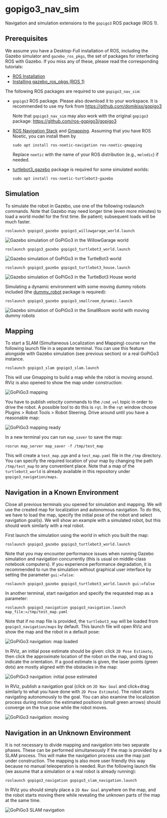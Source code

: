 # gopigo3_nav_sim

Navigation and simulation extensions to the `gopigo3` ROS package (ROS 1).



## Prerequisites

We assume you have a Desktop-Full installation of ROS, including the Gazebo simulator and `gazebo_ros_pkgs`, the set of packages for interfacing ROS with Gazebo. If you miss any of these, please read the corresponding tutorials:
- [ROS Installation](http://wiki.ros.org/ROS/Installation)
- [Installing gazebo_ros_pkgs (ROS 1)](http://classic.gazebosim.org/tutorials?tut=ros_installing&cat=connect_ros)

The following ROS packages are required to use `gopigo3_nav_sim`:

- `gopigo3` ROS package. Please also download it to your workspace.
It is recommended to use my fork from 
https://github.com/domikiss/gopigo3

  Note that `gopigo3_nav_sim` may also work with the original `gopigo3` package:
https://github.com/ros-gopigo3/gopigo3

- [ROS Navigation Stack](http://wiki.ros.org/navigation) and [Gmapping](http://wiki.ros.org/gmapping). Assuming that you have ROS Noetic, you can install them by

  ```
  sudo apt install ros-noetic-navigation ros-noetic-gmapping
  ```

  Replace `noetic` with the name of your ROS distribution (e.g., `melodic`) if needed.

- [turtlebot3_gazebo](http://wiki.ros.org/turtlebot3_gazebo) package is required for some simulated worlds:

  ```
  sudo apt install ros-noetic-turtlebot3-gazebo
  ```



## Simulation

To simulate the robot in Gazebo, use one of the following roslaunch commands. Note that Gazebo may need longer time (even more minutes) to load a world model for the first time. Be patient; subsequent loads will be much faster.

```
roslaunch gopigo3_gazebo gopigo3_willowgarage_world.launch
```
![Gazebo simulation of GoPiGo3 in the WillowGarage world](https://domikiss.github.io/gopigo3/gopigo3_gazebo_willowgarage_world.png)


```
roslaunch gopigo3_gazebo gopigo3_turtlebot3_world.launch
```
![Gazebo simulation of GoPiGo3 in the TurtleBot3 world](https://domikiss.github.io/gopigo3/gopigo3_gazebo_turtlebot3_world.png)

```
roslaunch gopigo3_gazebo gopigo3_turtlebot3_house.launch
```
![Gazebo simulation of GoPiGo3 in the TurtleBot3 House world](https://domikiss.github.io/gopigo3/gopigo3_gazebo_turtlebot3_house.png)

Simulating a dynamic environment with some moving dummy robots included (the [dummy_robot](https://github.com/domikiss/dummy_robot) package is required):
```
roslaunch gopigo3_gazebo gopigo3_smallroom_dynamic.launch
```
![Gazebo simulation of GoPiGo3 in the SmallRoom world with moving dummy robots](https://domikiss.github.io/gopigo3/gopigo3_smallroom_dynamic.png)



## Mapping

To start a SLAM (Simultaneous Localization and Mapping) course run the following launch file in a separate terminal. You can use this feature alongside with Gazebo simulation (see previous section) or a real GoPiGo3 instance. 
```
roslaunch gopigo3_slam gopigo3_slam.launch
```
This will use Gmapping to build a map while the robot is moving around. RViz is also opened to show the map under construction:

![GoPiGo3 mapping](https://domikiss.github.io/gopigo3/gopigo3_slam_turtlebot3_world.png)


You have to publish velocity commands to the `/cmd_vel` topic in order to drive the robot. A possible tool to do this is `rqt`. In the `rqt` window choose Plugins > Robot Tools > Robot Steering. Drive around until you have a reasonable map:

![GoPiGo3 mapping ready](https://domikiss.github.io/gopigo3/gopigo3_slam_turtlebot3_world_ready.png)

In a new terminal you can run `map_saver` to save the map:
```
rosrun map_server map_saver -f /tmp/test_map
```
This will create a `test_map.pgm` and a `test_map.yaml` file in the `/tmp` directory. You can specify the required location of your map by changing the path `/tmp/test_map` to any conventient place. Note that a map of the `turtlebot3_world` is already available in this repository under `gopigo3_navigation/maps`.



## Navigation in a Known Environment

Close all previous terminals you opened for simulation and mapping. We will use the created map for localization and autonomous navigation. To do this, we have to load the map, specify the initial pose of the robot and select navigation goal(s). We will show an example with a simulated robot, but this should work similarly with a real robot.

First launch the simulation using the world in which you built the map:
```
roslaunch gopigo3_gazebo gopigo3_turtlebot3_world.launch
```

Note that you may encounter performance issues when running Gazebo simulation and navigation concurrently (this is usual on middle-class notebook computers). If you experience performance degradation, it is recommended to run the simulation without graphical user interface by setting the parameter `gui:=false`:
```
roslaunch gopigo3_gazebo gopigo3_turtlebot3_world.launch gui:=false
```

In another terminal, start navigation and specify the requested map as a parameter:
```
roslaunch gopigo3_navigation gopigo3_navigation.launch map_file:=/tmp/test_map.yaml
```
Note that if no map file is provided, the `turtlebot3_map` will be loaded from `gopigo3_navigation/maps` by default. This launch file will open RViz and show the map and the robot in a default pose:

![GoPiGo3 navigation: map loaded](https://domikiss.github.io/gopigo3/gopigo3_navigation_turtlebot3_world_1.png)

In RViz, an initial pose estimate should be given: click `2D Pose Estimate`, then click the approximate location of the robot on the map, and drag to indicate the orientation. If a good estimate is given, the laser points (green dots) are mostly aligned with the obstacles in the map:

![GoPiGo3 navigation: initial pose estimated](https://domikiss.github.io/gopigo3/gopigo3_navigation_turtlebot3_world_2.png)

In RViz, publish a navigation goal (click on `2D Nav Goal` and click+drag similarly to what you have done with `2D Pose Estimate`). The robot starts navigating autonomously to the goal. You can also examine the localization process during motion: the estimated positions (small green arrows) should converge on the true pose while the robot moves.

![GoPiGo3 navigation: moving](https://domikiss.github.io/gopigo3/gopigo3_navigation_turtlebot3_world_3.png)



## Navigation in an Unknown Environment

It is not necessary to divide mapping and navigation into two separate phases. These can be performed simultaneously if the map is provided by a SLAM process. This will make the navigation process use the map just under construction. The mapping is also more user friendly this way because no manual teleoperation is needed. Run the following launch file (we assume that a simulation or a real robot is already running):
```
roslaunch gopigo3_navigation gopigo3_slam_navigation.launch
```
In RViz you should simply place a `2D Nav Goal` anywhere on the map, and the robot starts moving there while revealing the unknown parts of the map at the same time.

![GoPiGo3 SLAM navigation](https://domikiss.github.io/gopigo3/gopigo3_slam_navigation_turtlebot3_world.png)

